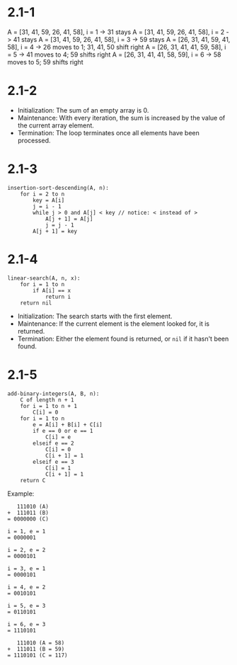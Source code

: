 # 2.1-1

A = [31, 41, 59, 26, 41, 58], i = 1 -> 31 stays
A = [31, 41, 59, 26, 41, 58], i = 2 -> 41 stays
A = [31, 41, 59, 26, 41, 58], i = 3 -> 59 stays
A = [26, 31, 41, 59, 41, 58], i = 4 -> 26 moves to 1; 31, 41, 50 shift right
A = [26, 31, 41, 41, 59, 58], i = 5 -> 41 moves to 4; 59 shifts right
A = [26, 31, 41, 41, 58, 59], i = 6 -> 58 moves to 5; 59 shifts right

# 2.1-2

- Initialization: The sum of an empty array is 0.
- Maintenance: With every iteration, the sum is increased by the value of the
  current array element.
- Termination: The loop terminates once all elements have been processed.

# 2.1-3

    insertion-sort-descending(A, n):
        for i = 2 to n
            key = A[i]
            j = i - 1
            while j > 0 and A[j] < key // notice: < instead of >
                A[j + 1] = A[j]
                j = j - 1
            A[j + 1] = key

# 2.1-4

    linear-search(A, n, x):
        for i = 1 to n
            if A[i] == x
                return i
        return nil

- Initialization: The search starts with the first element.
- Maintenance: If the current element is the element looked for, it is returned.
- Termination: Either the element found is returned, or `nil` if it hasn't been
  found.

# 2.1-5

    add-binary-integers(A, B, n):
        C of length n + 1
        for i = 1 to n + 1
            C[i] = 0
        for i = 1 to n
            e = A[i] + B[i] + C[i]
            if e == 0 or e == 1
                C[i] = e
            elseif e == 2
                C[i] = 0
                C[i + 1] = 1
            elseif e == 3
                C[i] = 1
                C[i + 1] = 1
        return C

Example:

       111010 (A)
    +  111011 (B)
    = 0000000 (C) 

    i = 1, e = 1
    = 0000001

    i = 2, e = 2
    = 0000101

    i = 3, e = 1
    = 0000101

    i = 4, e = 2
    = 0010101

    i = 5, e = 3
    = 0110101

    i = 6, e = 3
    = 1110101

       111010 (A = 58)
    +  111011 (B = 59)
    = 1110101 (C = 117) 
